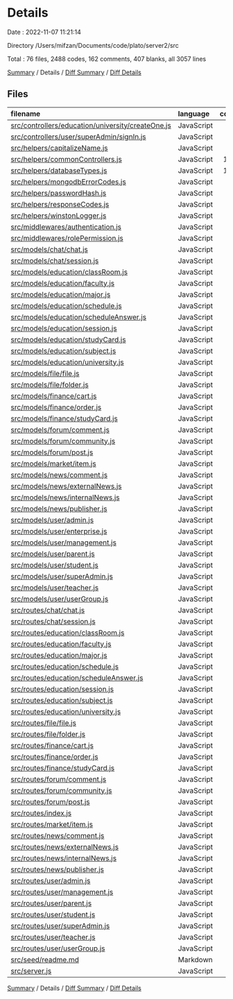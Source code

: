 # Details

Date : 2022-11-07 11:21:14

Directory /Users/mifzan/Documents/code/plato/server2/src

Total : 76 files, 2488 codes, 162 comments, 407 blanks, all 3057 lines

[Summary](results.md) / Details / [Diff Summary](diff.md) / [Diff Details](diff-details.md)

## Files

| filename                                                                                                | language   | code | comment | blank | total |
| :------------------------------------------------------------------------------------------------------ | :--------- | ---: | ------: | ----: | ----: |
| [src/controllers/education/university/createOne.js](/src/controllers/education/university/createOne.js) | JavaScript |   32 |       1 |     9 |    42 |
| [src/controllers/user/superAdmin/signIn.js](/src/controllers/user/superAdmin/signIn.js)                 | JavaScript |   44 |       0 |     7 |    51 |
| [src/helpers/capitalizeName.js](/src/helpers/capitalizeName.js)                                         | JavaScript |    7 |       1 |     2 |    10 |
| [src/helpers/commonControllers.js](/src/helpers/commonControllers.js)                                   | JavaScript |  131 |       1 |    20 |   152 |
| [src/helpers/databaseTypes.js](/src/helpers/databaseTypes.js)                                           | JavaScript |  144 |       0 |     8 |   152 |
| [src/helpers/mongodbErrorCodes.js](/src/helpers/mongodbErrorCodes.js)                                   | JavaScript |    7 |       2 |     2 |    11 |
| [src/helpers/passwordHash.js](/src/helpers/passwordHash.js)                                             | JavaScript |    7 |       0 |     2 |     9 |
| [src/helpers/responseCodes.js](/src/helpers/responseCodes.js)                                           | JavaScript |   10 |       4 |     3 |    17 |
| [src/helpers/winstonLogger.js](/src/helpers/winstonLogger.js)                                           | JavaScript |   15 |       0 |     4 |    19 |
| [src/middlewares/authentication.js](/src/middlewares/authentication.js)                                 | JavaScript |   19 |       0 |     4 |    23 |
| [src/middlewares/rolePermission.js](/src/middlewares/rolePermission.js)                                 | JavaScript |   16 |       1 |     1 |    18 |
| [src/models/chat/chat.js](/src/models/chat/chat.js)                                                     | JavaScript |   60 |       0 |     5 |    65 |
| [src/models/chat/session.js](/src/models/chat/session.js)                                               | JavaScript |   38 |       0 |     5 |    43 |
| [src/models/education/classRoom.js](/src/models/education/classRoom.js)                                 | JavaScript |   49 |       0 |     5 |    54 |
| [src/models/education/faculty.js](/src/models/education/faculty.js)                                     | JavaScript |   43 |       0 |     5 |    48 |
| [src/models/education/major.js](/src/models/education/major.js)                                         | JavaScript |   44 |       0 |     5 |    49 |
| [src/models/education/schedule.js](/src/models/education/schedule.js)                                   | JavaScript |   58 |       5 |     6 |    69 |
| [src/models/education/scheduleAnswer.js](/src/models/education/scheduleAnswer.js)                       | JavaScript |   64 |       0 |     5 |    69 |
| [src/models/education/session.js](/src/models/education/session.js)                                     | JavaScript |   55 |       0 |     5 |    60 |
| [src/models/education/studyCard.js](/src/models/education/studyCard.js)                                 | JavaScript |    0 |       1 |     1 |     2 |
| [src/models/education/subject.js](/src/models/education/subject.js)                                     | JavaScript |   53 |       2 |     5 |    60 |
| [src/models/education/university.js](/src/models/education/university.js)                               | JavaScript |   62 |       0 |     5 |    67 |
| [src/models/file/file.js](/src/models/file/file.js)                                                     | JavaScript |   54 |       0 |     5 |    59 |
| [src/models/file/folder.js](/src/models/file/folder.js)                                                 | JavaScript |   74 |       2 |     5 |    81 |
| [src/models/finance/cart.js](/src/models/finance/cart.js)                                               | JavaScript |   47 |       1 |     5 |    53 |
| [src/models/finance/order.js](/src/models/finance/order.js)                                             | JavaScript |   75 |       2 |     5 |    82 |
| [src/models/finance/studyCard.js](/src/models/finance/studyCard.js)                                     | JavaScript |   47 |       2 |     6 |    55 |
| [src/models/forum/comment.js](/src/models/forum/comment.js)                                             | JavaScript |   53 |       0 |     5 |    58 |
| [src/models/forum/community.js](/src/models/forum/community.js)                                         | JavaScript |   61 |       0 |     5 |    66 |
| [src/models/forum/post.js](/src/models/forum/post.js)                                                   | JavaScript |   61 |       0 |     5 |    66 |
| [src/models/market/item.js](/src/models/market/item.js)                                                 | JavaScript |   57 |       0 |     5 |    62 |
| [src/models/news/comment.js](/src/models/news/comment.js)                                               | JavaScript |   62 |       0 |     5 |    67 |
| [src/models/news/externalNews.js](/src/models/news/externalNews.js)                                     | JavaScript |   61 |       3 |     6 |    70 |
| [src/models/news/internalNews.js](/src/models/news/internalNews.js)                                     | JavaScript |   57 |       3 |     6 |    66 |
| [src/models/news/publisher.js](/src/models/news/publisher.js)                                           | JavaScript |   47 |       0 |     5 |    52 |
| [src/models/user/admin.js](/src/models/user/admin.js)                                                   | JavaScript |   34 |       0 |     5 |    39 |
| [src/models/user/enterprise.js](/src/models/user/enterprise.js)                                         | JavaScript |   35 |       0 |     5 |    40 |
| [src/models/user/management.js](/src/models/user/management.js)                                         | JavaScript |   34 |       0 |     5 |    39 |
| [src/models/user/parent.js](/src/models/user/parent.js)                                                 | JavaScript |   34 |       0 |     5 |    39 |
| [src/models/user/student.js](/src/models/user/student.js)                                               | JavaScript |   42 |       0 |     5 |    47 |
| [src/models/user/superAdmin.js](/src/models/user/superAdmin.js)                                         | JavaScript |   34 |       0 |     5 |    39 |
| [src/models/user/teacher.js](/src/models/user/teacher.js)                                               | JavaScript |   34 |       0 |     5 |    39 |
| [src/models/user/userGroup.js](/src/models/user/userGroup.js)                                           | JavaScript |   41 |       0 |     5 |    46 |
| [src/routes/chat/chat.js](/src/routes/chat/chat.js)                                                     | JavaScript |   10 |       4 |     5 |    19 |
| [src/routes/chat/session.js](/src/routes/chat/session.js)                                               | JavaScript |   10 |       4 |     5 |    19 |
| [src/routes/education/classRoom.js](/src/routes/education/classRoom.js)                                 | JavaScript |   10 |       4 |     5 |    19 |
| [src/routes/education/faculty.js](/src/routes/education/faculty.js)                                     | JavaScript |   10 |       4 |     5 |    19 |
| [src/routes/education/major.js](/src/routes/education/major.js)                                         | JavaScript |   10 |       4 |     5 |    19 |
| [src/routes/education/schedule.js](/src/routes/education/schedule.js)                                   | JavaScript |   10 |       4 |     5 |    19 |
| [src/routes/education/scheduleAnswer.js](/src/routes/education/scheduleAnswer.js)                       | JavaScript |   17 |       4 |     5 |    26 |
| [src/routes/education/session.js](/src/routes/education/session.js)                                     | JavaScript |   10 |       4 |     5 |    19 |
| [src/routes/education/subject.js](/src/routes/education/subject.js)                                     | JavaScript |   10 |       4 |     5 |    19 |
| [src/routes/education/university.js](/src/routes/education/university.js)                               | JavaScript |   12 |       3 |     5 |    20 |
| [src/routes/file/file.js](/src/routes/file/file.js)                                                     | JavaScript |   10 |       4 |     5 |    19 |
| [src/routes/file/folder.js](/src/routes/file/folder.js)                                                 | JavaScript |   10 |       4 |     5 |    19 |
| [src/routes/finance/cart.js](/src/routes/finance/cart.js)                                               | JavaScript |   10 |       4 |     5 |    19 |
| [src/routes/finance/order.js](/src/routes/finance/order.js)                                             | JavaScript |   10 |       4 |     5 |    19 |
| [src/routes/finance/studyCard.js](/src/routes/finance/studyCard.js)                                     | JavaScript |   10 |       4 |     5 |    19 |
| [src/routes/forum/comment.js](/src/routes/forum/comment.js)                                             | JavaScript |   10 |       4 |     5 |    19 |
| [src/routes/forum/community.js](/src/routes/forum/community.js)                                         | JavaScript |   10 |       4 |     5 |    19 |
| [src/routes/forum/post.js](/src/routes/forum/post.js)                                                   | JavaScript |   10 |       4 |     5 |    19 |
| [src/routes/index.js](/src/routes/index.js)                                                             | JavaScript |   62 |      17 |     6 |    85 |
| [src/routes/market/item.js](/src/routes/market/item.js)                                                 | JavaScript |   10 |       4 |     5 |    19 |
| [src/routes/news/comment.js](/src/routes/news/comment.js)                                               | JavaScript |   10 |       4 |     5 |    19 |
| [src/routes/news/externalNews.js](/src/routes/news/externalNews.js)                                     | JavaScript |   10 |       4 |     5 |    19 |
| [src/routes/news/internalNews.js](/src/routes/news/internalNews.js)                                     | JavaScript |   10 |       4 |     5 |    19 |
| [src/routes/news/publisher.js](/src/routes/news/publisher.js)                                           | JavaScript |   10 |       4 |     5 |    19 |
| [src/routes/user/admin.js](/src/routes/user/admin.js)                                                   | JavaScript |   11 |       3 |     5 |    19 |
| [src/routes/user/management.js](/src/routes/user/management.js)                                         | JavaScript |   19 |       3 |     5 |    27 |
| [src/routes/user/parent.js](/src/routes/user/parent.js)                                                 | JavaScript |   11 |       3 |     5 |    19 |
| [src/routes/user/student.js](/src/routes/user/student.js)                                               | JavaScript |   11 |       3 |     5 |    19 |
| [src/routes/user/superAdmin.js](/src/routes/user/superAdmin.js)                                         | JavaScript |   19 |       4 |     5 |    28 |
| [src/routes/user/teacher.js](/src/routes/user/teacher.js)                                               | JavaScript |   11 |       3 |     5 |    19 |
| [src/routes/user/userGroup.js](/src/routes/user/userGroup.js)                                           | JavaScript |   10 |       4 |     5 |    19 |
| [src/seed/readme.md](/src/seed/readme.md)                                                               | Markdown   |   51 |       0 |    18 |    69 |
| [src/server.js](/src/server.js)                                                                         | JavaScript |   42 |       0 |    11 |    53 |

[Summary](results.md) / Details / [Diff Summary](diff.md) / [Diff Details](diff-details.md)
